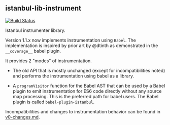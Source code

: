 ## istanbul-lib-instrument

[![Build Status](https://travis-ci.org/istanbuljs/istanbul-lib-instrument.svg?branch=main)](https://travis-ci.org/istanbuljs/istanbul-lib-instrument)

Istanbul instrumenter library.

Version 1.1.x now implements instrumentation using `Babel`. The implementation is inspired
by prior art by @dtinth as demonstrated in the `__coverage__` babel plugin.

It provides 2 "modes" of instrumentation.

-   The old API that is mostly unchanged (except for incompatibilities noted) and
    performs the instrumentation using babel as a library.

-   A `programVisitor` function for the Babel AST that can be used by a Babel plugin
    to emit instrumentation for ES6 code directly without any source map
    processing. This is the preferred path for babel users. The Babel plugin is
    called `babel-plugin-istanbul`.

Incompatibilities and changes to instrumentation behavior can be found in
[v0-changes.md](v0-changes.md).

